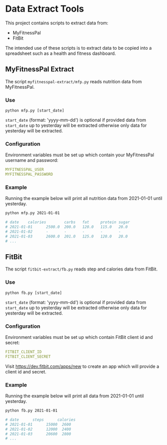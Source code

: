 # Data Extract Tools

This project contains scripts to extract data from:

- MyFitnessPal
- FitBit

The intended use of these scripts is to extract data to be copied into a spreadsheet such as a health and fitness dashboard.

## MyFitnessPal Extract

The script `myfitnesspal-extract/mfp.py` reads nutrition data from MyFitnessPal.

### Use

```
python mfp.py [start_date]
```

`start_date` (format: 'yyyy-mm-dd') is optional if provided data from `start_date` up to yesterday will be extracted otherwise only data for yesterday will be extracted.

### Configuration

Environment variables must be set up which contain your MyFitnessPal username and password:

```yaml
MYFITNESSPAL_USER
MYFITNESSPAL_PASSWORD
```

### Example

Running the example below will print all nutrition data from 2021-01-01 until yesterday.

```bash
python mfp.py 2021-01-01

# date    calories        carbs   fat     protein sugar
# 2021-01-01      2500.0  200.0   120.0   115.0   20.0 
# 2021-01-02      -       -       -       -       -
# 2021-01-03      2600.0  201.0   125.0   120.0   20.0 
# ...
```

## FitBit

The script `fitbit-extract/fb.py` reads step and calories data from FitBit.

### Use

```
python fb.py [start_date]
```

`start_date` (format: 'yyyy-mm-dd') is optional if provided data from `start_date` up to yesterday will be extracted otherwise only data for yesterday will be extracted.

### Configuration

Environment variables must be set up which contain FitBit client id and secret:

```yaml
FITBIT_CLIENT_ID
FITBIT_CLIENT_SECRET
```

Visit https://dev.fitbit.com/apps/new to create an app which will provide a client id and secret.

### Example

Running the example below will print all data from 2021-01-01 until yesterday.

```bash
python fb.py 2021-01-01

# date      steps      calories
# 2021-01-01      15000  2600
# 2021-01-02      12000  2400
# 2021-01-03      20600  2800
# ...
```